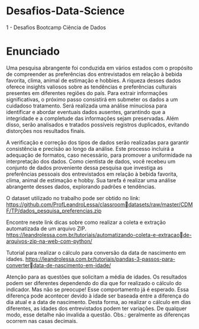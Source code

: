 
# Desafios-Data-Science
1 - Desafios Bootcamp Ciência de Dados

# Enunciado
Uma pesquisa abrangente foi conduzida em vários estados com o propósito 
de compreender as preferências dos entrevistados em relação à bebida 
favorita, clima, animal de estimação e hobbies. A riqueza desses dados 
oferece insights valiosos sobre as tendências e preferências culturais 
presentes em diferentes regiões do país.
Para extrair informações significativas, o próximo passo consistirá em 
submeter os dados a um cuidadoso tratamento. Será realizada uma análise 
minuciosa para identificar e abordar eventuais dados ausentes, garantindo 
que a integridade e a completude das informações sejam preservadas. Além 
disso, serão analisados e tratados possíveis registros duplicados, evitando 
distorções nos resultados finais.

A verificação e correção dos tipos de dados serão realizadas para garantir 
consistência e precisão ao longo da análise. Este processo incluirá a 
adequação de formatos, caso necessário, para promover a uniformidade na 
interpretação dos dados.
Como cientista de dados, você recebeu um conjunto de dados proveniente 
dessa pesquisa que investiga as preferências pessoais dos entrevistados em 
relação à bebida favorita, clima, animal de estimação e hobby. Sua tarefa é 
realizar uma análise abrangente desses dados, explorando padrões e 
tendências.

O dataset utilizado no trabalho pode ser obtido no link:
https://github.com/ProfLeandroLessa/classroomdatasets/raw/master/CDMF/TP/dados_pesquisa_preferencias.zip

Encontre neste link dicas sobre como realizar a coleta e extração 
automatizada de um arquivo ZIP.
https://leandrolessa.com.br/tutoriais/automatizando-coleta-e-extracaode-arquivos-zip-na-web-com-python/

Tutorial para realizar o cálculo para conversão da data de nascimento em
idades.
https://leandrolessa.com.br/tutoriais/pandas-3-passos-para-converterdata-de-nascimento-em-idade/

Atenção para as questões que solicitam a média de idades. Os resultados 
podem ser diferentes dependendo do dia que for realizado o cálculo do 
indicador. Mas não se preocupe! Esse comportamento já é esperado. Essa 
diferença pode acontecer devido à idade ser baseada entre a diferença do 
dia atual e a data de nascimento. Desta forma, ao realizar o cálculo em 
dias diferentes, as idades dos entrevistados podem ter variações. De 
qualquer modo, esse detalhe não invalida a questão. Obs.: geralmente as 
diferenças ocorrem nas casas decimais.
